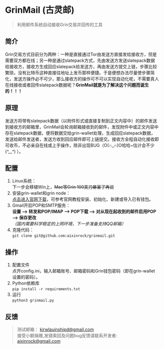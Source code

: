 # GrinMail (古灵邮)
>利用邮件系统自动接收Grin交易并回传的工具
## 简介
Grin交易方式目前分为两种：一种是直接通过Tor由发送方直接发给接收方，但是需要双方都在线；另一种是通过slatepack方式，先由发送方发送slatepack数据给接收方，接收方生成回应slatepack给发送方，再由发送方提交上链，步骤比较繁琐，没有比特币这种直接往地址上发币那样便捷。于是便想办法尽量使步骤简化，发送方操作必不可少，那么接收方的操作可不可以实现自动化呢，不需要真人在线接收或者回传slatepack数据呢？**GrinMail就是为了解决这个问题而诞生的！！！**
## 原理
发送方将带有slatepack数据（以附件形式或直接复制到正文内容中）的邮件发送到接收方的邮箱里，GrinMail会轮询邮箱接收到的邮件，发现附件中或正文内容中存在slatepack数据，便将数据交给grin-wallet处理，生成回应slatepack数据，发送给邮件发送者，发送方收到回应邮件即可上链提交。接收方全程自动化接收即可收币，不必亲自在线或上手操作，除非出现BUG（O(∩_∩)O哈哈~估计会不少(*^__^*) ）。
## 配置
1. Linux系统：  
下一步会移植Win上，~~Mac等Grin 100美刀暴富了再说~~
2. 安装grin-wallet和grin node：  
[点击进入官网下载](https://grin.mw/download)，可参考官网教程安装、初始化、新建或导入已有钱包。
3. Gmail开启POP和SMTP服务：  
**设置 ——> 转发和POP/IMAP ——> POP下载 ——> 对从现在起收到的邮件启用POP ——> 保存更改**  
*（国内需要科学稳定的上网环境，下一步准备支持QQ邮箱）*
4. 克隆代码：  
`git clone git@github.com:aixinrock/grinmail.git`
## 操作
1. 配置文件  
点开config.ini，输入邮箱账号、邮箱密码和Grin钱包密码（即在grin-wallet设置的密码）。
2. Python依赖库  
`pip install -r requirements.txt`
3. 运行  
`python3 grinmail.py`
## 反馈
>测试邮箱： kirwlauinshipd@gmail.com  
接受小额捐赠,发错索回及问题bug反馈请联系开发者: aixinrock@gmail.com